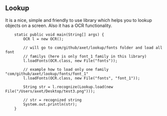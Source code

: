 ## Lookup

It is a nice, simple and friendly to use library which helps you to lookup objects on a screen. Also it has a OCR functionality.

		static public void main(String[] args) {
		    OCR l = new OCR();

		    // will go to com/github/axet/lookup/fonts folder and load all font
		    // familys (here is only font_1 family in this library)
		    l.loadFonts(OCR.class, new File("fonts"));

		    // example how to load only one family "com/github/axet/lookup/fonts/font_1"
		    l.loadFonts(OCR.class, new File("fonts", "font_1"));

		    String str = l.recognize(Lookup.load(new File("/Users/axet/Desktop/test3.png")));
    
		    // str = recognized string
		    System.out.println(str);
		}
